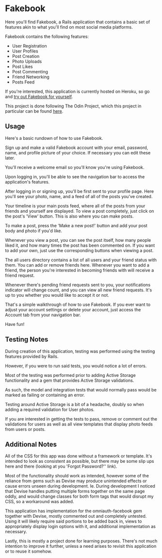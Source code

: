 # Fakebook

Here you'll find Fakebook, a Rails application that contains a basic set
of features akin to what you'll find on most social media platforms.

Fakebook contains the following features:

* User Registration
* User Profiles
* Post Creation
* Photo Uploads
* Post Likes
* Post Commenting
* Friend Networking
* Posts Feed

If you're interested, this application is currently hosted on Heroku, so go
and [try out Fakebook for yourself](https://rg-fakebook.herokuapp.com/).

This project is done following The Odin Project, which this project in particular can
be found [here](https://www.theodinproject.com/courses/ruby-on-rails/lessons/final-project).

## Usage

Here's a basic rundown of how to use Fakebook.

Sign up and make a valid Fakebook account with your email, password, name, 
and profile picture of your choice. If necessary you can edit these later.

You'll receive a welcome email so you'll know you're using Fakebook.

Upon logging in, you'll be able to see the navigation bar to access the
application's features.

After logging in or signing up, you'll be first sent to your profile page. 
Here you'll see your photo, name, and a feed of all of the posts you've 
created.

Your timeline is your main posts feed, where all of the posts from your
friends and yourself are displayed. To view a post completely, just click
on the post's 'View' button. This is also where you can make posts.

To make a post, press the 'Make a new post!' button and add your post body
and photo if you'd like.

Whenever you view a post, you can see the post itself, how many people liked
it, and how many times the post has been commented on. If you want to add
your own, just use the corresponding buttons when viewing a post.

The all users directory contains a list of all users and your friend status with
them. You can add or remove friends here. Whenever you want to add a friend,
the person you're interested in becoming friends with will receive a friend
request.

Whenever there's pending friend requests sent to you, your notifications
indicator will change count, and you can view all new friend requests. It's
up to you whether you would like to accept it or not.

That's a simple walkthrough of how to use Fakebook. If you ever want to adjust
your account settings or delete your account, just access the Account tab from
your navigation bar.

Have fun!

## Testing Notes

During creation of this application, testing was performed using the testing 
features provided by Rails. 

However, if you were to run said tests, you would notice a lot of errors.

Most of the testing was performed prior to adding Active Storage functionality
and a gem that provides Active Storage validations.

As such, the model and integration tests that would normally pass would be marked
as failing or containing an error.

Testing around Active Storage is a bit of a headache, doubly so when adding a
required validation for User photos.

If you are interested in getting the tests to pass, remove or comment out the 
validations for users as well as all view templates that display photo feeds 
from users or posts.

## Additional Notes

All of the CSS for this app was done without a framework or template. It's
intended to look as consistent as possible, but there may be some slip ups
here and there (looking at you 'Forgot Password?'' link).

Most of the functionality should work as intended, however some of the reliance
from gems such as Devise may produce unintended effects or cause errors unseen
during development. Ie. During development I noticed that Devise handles
putting multiple forms together on the same page oddly, and would change classes
for both form tags that would disrupt my CSS, so a workaround was added.

This application has implementation for the omniauth-facebook gem together with
Devise, mostly commented out and completely untested. Using it will likely require
said portions to be added back in, views to appropriately display login options
with it, and additional implementation as necessary.

Lastly, this is mostly a project done for learning purposes. There's not much
intention to improve it further, unless a need arises to revisit this application
or to reuse it somehow.